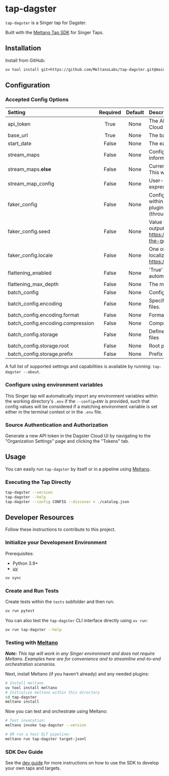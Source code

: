 # tap-dagster

`tap-dagster` is a Singer tap for Dagster.

Built with the [Meltano Tap SDK](https://sdk.meltano.com) for Singer Taps.

## Installation

<!--

Install from PyPI:

```bash
uv tool install tap-dagster
```
-->

Install from GitHub:

```bash
uv tool install git+https://github.com/MeltanoLabs/tap-dagster.git@main
```

## Configuration

### Accepted Config Options

| Setting | Required | Default | Description |
|:--------|:--------:|:-------:|:------------|
| api_token | True | None | The API token to authenticate against the Dagster Cloud API |
| base_url | True | None | The base URL for the Dagster Cloud API |
| start_date | False | None | The earliest record date to sync |
| stream_maps | False | None | Config object for stream maps capability. For more information check out [Stream Maps](https://sdk.meltano.com/en/latest/stream_maps.html). |
| stream_maps.__else__ | False | None | Currently, only setting this to `__NULL__` is supported. This will remove all other streams. |
| stream_map_config | False | None | User-defined config values to be used within map expressions. |
| faker_config | False | None | Config for the [`Faker`](https://faker.readthedocs.io/en/master/) instance variable `fake` used within map expressions. Only applicable if the plugin specifies `faker` as an additional dependency (through the `singer-sdk` `faker` extra or directly). |
| faker_config.seed | False | None | Value to seed the Faker generator for deterministic output: https://faker.readthedocs.io/en/master/#seeding-the-generator |
| faker_config.locale | False | None | One or more LCID locale strings to produce localized output for: https://faker.readthedocs.io/en/master/#localization |
| flattening_enabled | False | None | 'True' to enable schema flattening and automatically expand nested properties. |
| flattening_max_depth | False | None | The max depth to flatten schemas. |
| batch_config | False | None | Configuration for BATCH message capabilities. |
| batch_config.encoding | False | None | Specifies the format and compression of the batch files. |
| batch_config.encoding.format | False | None | Format to use for batch files. |
| batch_config.encoding.compression | False | None | Compression format to use for batch files. |
| batch_config.storage | False | None | Defines the storage layer to use when writing batch files |
| batch_config.storage.root | False | None | Root path to use when writing batch files. |
| batch_config.storage.prefix | False | None | Prefix to use when writing batch files. |

A full list of supported settings and capabilities is available by running: `tap-dagster --about`.

### Configure using environment variables

This Singer tap will automatically import any environment variables within the working directory's
`.env` if the `--config=ENV` is provided, such that config values will be considered if a matching
environment variable is set either in the terminal context or in the `.env` file.

### Source Authentication and Authorization

Generate a new API token in the Dagster Cloud UI by navigating to the "Organization Settings" page and clicking the "Tokens" tab.

## Usage

You can easily run `tap-dagster` by itself or in a pipeline using [Meltano](https://meltano.com/).

### Executing the Tap Directly

```bash
tap-dagster --version
tap-dagster --help
tap-dagster --config CONFIG --discover > ./catalog.json
```

## Developer Resources

Follow these instructions to contribute to this project.

### Initialize your Development Environment

Prerequisites:

- Python 3.9+
- [uv](https://docs.astral.sh/uv/)

```bash
uv sync
```

### Create and Run Tests

Create tests within the `tests` subfolder and
then run:

```bash
uv run pytest
```

You can also test the `tap-dagster` CLI interface directly using `uv run`:

```bash
uv run tap-dagster --help
```

### Testing with [Meltano](https://www.meltano.com)

_**Note:** This tap will work in any Singer environment and does not require Meltano.
Examples here are for convenience and to streamline end-to-end orchestration scenarios._

Next, install Meltano (if you haven't already) and any needed plugins:

```bash
# Install meltano
uv tool install meltano
# Initialize meltano within this directory
cd tap-dagster
meltano install
```

Now you can test and orchestrate using Meltano:

```bash
# Test invocation:
meltano invoke tap-dagster --version

# OR run a test ELT pipeline:
meltano run tap-dagster target-jsonl
```

### SDK Dev Guide

See the [dev guide](https://sdk.meltano.com/en/latest/dev_guide.html) for more instructions on how to use the SDK to
develop your own taps and targets.
